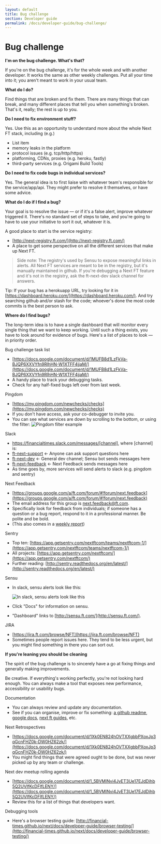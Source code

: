 ```yaml
---
layout: default
title: Bug challenge
section: Developer guide
permalink: /docs/developer-guide/bug-challenge/
---
```


# Bug challenge

**I'm on the bug challenge. What's that?**

If you're on the bug challenge, it's for the whole week and with another developer. It works the same as other weekly challenges. Put all your time into it; you aren't meant to work in your usual team.

**What do I do?**

Find things that are broken and fix them. There are many things that can break, and many different places that tell you when something's broken. That's it, really; the rest is up to you.

**Do I need to fix environment stuff?**

Yes. Use this as an opportunity to understand more about the whole Next FT stack, including (e.g.) 

 - List item
 - memory leaks in the platform 
 - protocol issues (e.g. tcp/http/https)
 - platforming, CDNs, proxies (e.g. heroku, fastly)
 - third-party services (e.g. Origami Build Tools) 

**Do I need to fix code bugs in individual services?**

Yes. The general idea is to first liaise with whatever team's responsible for the service/app/api. They might prefer to resolve it themselves, or have some advice. 

**What do I do if I find a bug?**

Your goal is to resolve the issue — or if it's a false alert, improve whatever triggered it. There's no standard set of steps to take, and  you're going to have to use your initiative to sort it out, whatever it is. 

A good place to start is the service registry:

 - [http://next-registry.ft.com/](http://next-registry.ft.com/)
 - A place to get some perspective on all the different services that make up Next FT. 

> Side note: The registry's used by Sensu to expose meaningful links in alerts. All Next FT services are meant to be in the registry, but it's manually maintained in github. If you're debugging a Next FT feature and it's not in the registry, ask the ft-next-dev slack channel for answers.

Tip: If your bug has a herokuapp URL, try looking for it in [https://dashboard.heroku.com/](https://dashboard.heroku.com/). And try searching github and/or stash for the code; whoever's done the most code commits is the best person to ask. 

**Where do I find bugs?**

The long-term idea is to have a single dashboard that will monitor every single thing that we want to keep working. Until such a thing exists, you have to look around for evidence of bugs. Here's a list of places to look — in priority order.

Bug challenge task list

 - [https://docs.google.com/document/d/1MUFB8d1LzFkVa-BJQP6XXVYfn9RlhHN-W1XTFF4jjaM/](https://docs.google.com/document/d/1MUFB8d1LzFkVa-BJQP6XXVYfn9RlhHN-W1XTFF4jjaM/)
 - A handy place to track your debugging tasks.  
 - Check for any half-fixed bugs left over from last week.

Pingdom 

 - [https://my.pingdom.com/newchecks/checks](https://my.pingdom.com/newchecks/checks) 
 - If you don't have access, ask your co-debugger to invite you.
 - You can see what services are down by scrolling to the bottom, or using the filter:
 ![Pingdom filter example](http://next-geebee.ft.com/assets/bug-challenge/pingdom.png)
 
Slack

 - https://financialtimes.slack.com/messages/[channel], where [channel] is:
 - [ft-next-support](https://financialtimes.slack.com/messages/ft-next-support) ← Anyone can ask support questions here
 - [ft-next-dev](https://financialtimes.slack.com/messages/ft-next-dev) ← General dev channel; Sensu bot sends messages here
 - [ft-next-feedback](https://financialtimes.slack.com/messages/ft-next-feedback) ← Next Feedback sends messages here
 - As time goes by, more services will send alerts to slack (e.g. pingdom and sentry)

Next Feedback 

 - [https://groups.google.com/a/ft.com/forum/#!forum/next.feedback](https://groups.google.com/a/ft.com/forum/#!forum/next.feedback) 
 - The email address for this group is next.feedback@ft.com. 
 - Specifically look for feedback from individuals; if someone has a question or a bug report, respond to it in a professional manner. Be polite and be bold.
 - (This also comes in a [weekly report](https://drive.google.com/a/ft.com/folderview?id=0B8Ak6I2NSznUblItWm5leUVaWmM))

Sentry

 - Top ten: [https://app.getsentry.com/nextftcom/teams/nextftcom-1/](https://app.getsentry.com/nextftcom/teams/nextftcom-1/) 
 - All projects: [https://app.getsentry.com/nextftcom/](https://app.getsentry.com/nextftcom/) 
 - Further reading: [http://sentry.readthedocs.org/en/latest/](http://sentry.readthedocs.org/en/latest/) 

Sensu

 - In slack, sensu alerts look like this:
   
   ![In slack, sensu alerts look like this](http://next-geebee.ft.com/assets/bug-challenge/sensu-slack.png)

 - Click "Docs" for information on sensu. 
 - "Dashboard" links to [http://sensu.ft.com/](http://sensu.ft.com/). 

JIRA

 - [https://jira.ft.com/browse/NFT](https://jira.ft.com/browse/NFT) 
 - Sometimes people report issues here. They tend to be less urgent, but you might find something in there you can sort out.

**If you're leaning you should be cleaning**

The spirit of the bug challenge is to sincerely have a go at fixing things and generally making improvements. 

Be creative. If everything's working perfectly, you're not looking hard enough. You can always make a tool that exposes new performance, accessibility or usability bugs. 

Documentation

 - You can always review and update any documentation. 
 - See if you can organise, improve or fix something: [a github readme](https://github.com/Financial-Times/), [google docs](https://drive.google.com/drive/folders/0B0DDxFh3ZO93T3VYbkZVZnNEQk0), [next ft guides](http://financial-times.github.io/next/docs/developer-guide/), etc.

Next Retrospectives

 - [https://docs.google.com/document/d/1Xk0EN824hOVTXXgbbPXoxJp3qGcnFHZ0k-DW0HZ62zk/](https://docs.google.com/document/d/1Xk0EN824hOVTXXgbbPXoxJp3qGcnFHZ0k-DW0HZ62zk/)
 - You might find things that were agreed ought to be done, but was never picked up by any team or challenge. 

Next dev meetup rolling agenda

 - [https://docs.google.com/document/d/1_5BVMINvi4JvET3Ue17EJdDihb5Q2UVlfKcDFlfLENY/](https://docs.google.com/document/d/1_5BVMINvi4JvET3Ue17EJdDihb5Q2UVlfKcDFlfLENY/)
 - Review this for a list of things that developers want.

Debugging tools

 - Here's a browser testing guide: [http://financial-times.github.io/next/docs/developer-guide/browser-testing/](http://financial-times.github.io/next/docs/developer-guide/browser-testing/)

